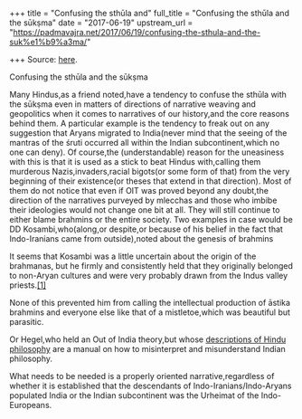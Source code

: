 +++
title = "Confusing the sthūla and"
full_title = "Confusing the sthūla and the sūkṣma"
date = "2017-06-19"
upstream_url = "https://padmavajra.net/2017/06/19/confusing-the-sthula-and-the-suk%e1%b9%a3ma/"

+++
Source: [here](https://padmavajra.net/2017/06/19/confusing-the-sthula-and-the-suk%e1%b9%a3ma/).

Confusing the sthūla and the sūkṣma

Many Hindus,as a friend noted,have a tendency to confuse the sthūla with
the sūkṣma even in matters of directions of narrative weaving and
geopolitics when it comes to narratives of our history,and the core
reasons behind them. A particular example is the tendency to freak out
on any suggestion that Aryans migrated to India(never mind that the
seeing of the mantras of the śruti occurred all within the Indian
subcontinent,which no one can deny). Of course,the (understandable)
reason for the uneasiness with this is that it is used as a stick to
beat Hindus with,calling them murderous Nazis,invaders,racial bigots(or
some form of that) from the very beginning of their existence(or theses
that extend in that direction). Most of them do not notice that even if
OIT was proved beyond any doubt,the direction of the narratives purveyed
by mlecchas and those who imbibe their ideologies would not change one
bit at all. They will still continue to either blame brahmins or the
entire society. Two examples in case would be DD Kosambi,who(along,or
despite,or because of his belief in the fact that Indo-Iranians came
from outside),noted about the genesis of brahmins

It seems that Kosambi was a little uncertain about the origin of the
brahmanas, but he firmly and consistently held that they originally
belonged to non-Aryan cultures and were very probably drawn from the
Indus valley
priests.[\[1\]](http://ddkosambi.blogspot.in/2008/12/dd-kosambi-on-religion.html)

None of this prevented him from calling the intellectual production of
āstika brahmins and everyone else like that of a mistletoe,which was
beautiful but parasitic.

Or Hegel,who held an Out of India theory,but whose [descriptions of
Hindu
philosophy](https://videshisutra.com/2015/11/03/hegel-on-india-and-hinduism/)
are a manual on how to misinterpret and misunderstand Indian philosophy.

What needs to be needed is a properly oriented narrative,regardless of
whether it is established that the descendants of
Indo-Iranians/Indo-Aryans populated India or the Indian subcontinent was
the Urheimat of the Indo-Europeans.



